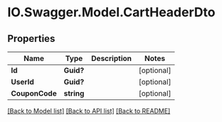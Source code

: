 # IO.Swagger.Model.CartHeaderDto
## Properties

Name | Type | Description | Notes
------------ | ------------- | ------------- | -------------
**Id** | **Guid?** |  | [optional] 
**UserId** | **Guid?** |  | [optional] 
**CouponCode** | **string** |  | [optional] 

[[Back to Model list]](../README.md#documentation-for-models) [[Back to API list]](../README.md#documentation-for-api-endpoints) [[Back to README]](../README.md)

